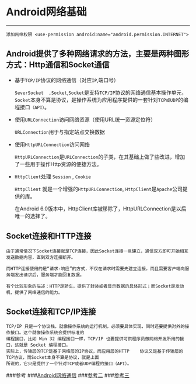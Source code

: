 # Android网络基础

----
	添加网络权限 <use-permission android:name="android.permission.INTERNET">

## Android提供了多种网络请求的方法，主要是两种图形方式：Http通信和Socket通信

- 基于`TCP/IP`协议的网络通信（对应`IP`,端口号）

  `SeverSocket  ,Socket`,`Socket`是支持`TCP/IP`协议的网络通信基本操作单元，`Socket`本身不算是协议，是操作系统为应用程序提供的一套针对`TCP或UDP`的编程接口`（API）`。

- 使用`URLConnection`访问网络资源（使用URL统一资源定位符）

  `URLConnection`用于与指定站点交换数据

- 使用`HttpURLConnection`访问网络

  `HttpURLConnection`是`URLConnection`的子类，在其基础上做了些改进，增加了一些用于操作Http资源的便捷方法。

- `HttpClient`处理 `Session` , `Cookie`

  `HttpClient` 就是一个增强的`HttpURLConnection`, `HttpClient`是`Apache`公司提供的库。

	在Android 6.0版本中，HttpClient库被移除了，HttpURLConnection是以后唯一的选择了。


## Socket连接和HTTP连接
	由于通常情况下Socket连接就是TCP连接，因此Socket连接一旦建立，通信双方即可开始相互发送数据内容，直到双方连接断开。
	
	而HTTP连接使用的是“请求-响应”的方式，不仅在请求时需要先建立连接，而且需要客户端向服务端发出请求后，服务端才能回复数据。

	有个比较形象的描述：HTTP是轿车，提供了封装或者显示数据的具体形式；而Socket是发动机，提供了网络通信的能力。


## Socket连接和TCP/IP连接
	TCP/IP 只是一个协议栈，就像操作系统的运行机制，必须要具体实现，同时还要提供对外的操作接口。这个就像操作系统会提供标准的
	编程接口，比如 Win 32 编程接口一样，TCP/IP 也要提供可供程序员做网络开发所用的接口，这就是 Socket 编程接口。
	实际上，传输层的TCP是基于网络层的IP协议，而应用层的HTTP	协议又是基于传输层的TCP协议，而Socket本身不算是协议，就是上面
	所说的，它只是提供了一个针对TCP或者UDP编程的接口（API）。
###参考 
###[Android网络通信](http://www.jianshu.com/p/0e5383721145)
###[参考二](http://zhoujianghai.iteye.com/blog/1195988)
###[参考三](http://2277259257.iteye.com/blog/2271518)